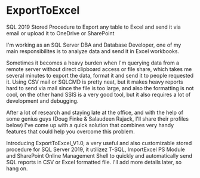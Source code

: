 # ExportToExcel
SQL 2019 Stored Procedure to Export any table to Excel and send it via email or upload it to OneDrive or SharePoint

I'm working as an SQL Server DBA and Database Developer, one of my main responsibilites is to analyze data and send it in Excel workbooks.

Sometimes it becomes a heavy burden when I'm querying data from a remote server without direct clipboard access or file share, which takes me several minutes to export the data, format it and send it to people requested it.
Using CSV mail or SQLCMD is pretty neat, but it makes heavy reports hard to send via mail since the file is too large, and also the formatting is not cool, on the other hand SSIS is a very good tool, but it also requires a lot of development and debugging.

After a lot of research and staying late at the office, and with the help of some genius guys (Doug Finke & Salaudeen Rajack, I'll share their profiles below) I've come up with a quick solution that combines very handy features that could help you overcome this problem.

Introducing ExportToExcel_V1.0, a very useful and also customizable stored procedure for SQL Server 2019, it utilizez T-SQL, ImportExcel PS Module and SharePoint Online Management Shell to quickly and automatically send SQL reports in CSV or Excel formatted file.
I'll add more details later, so hang on.
